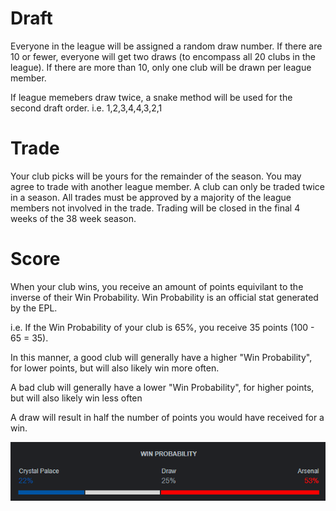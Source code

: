 # Draft
Everyone in the league will be assigned a random draw number. If there are 10 or fewer, everyone will get two draws (to encompass all 20 clubs in the league). If there are more than 10, only one club will be drawn per league member.

If league memebers draw twice, a snake method will be used for the second draft order. 
i.e. 1,2,3,4,4,3,2,1

# Trade
Your club picks will be yours for the remainder of the season. You may agree to trade with another league member. A club can only be traded twice in a season. All trades must be approved by a majority of the league members not involved in the trade. Trading will be closed in the final 4 weeks of the 38 week season.

# Score  
When your club wins, you receive an amount of points equivilant to the inverse of their Win Probability. Win Probability is an official stat generated by the EPL. 

i.e. If the Win Probability of your club is 65%, you receive 35 points (100 - 65 = 35). 

In this manner, a good club will generally have a higher "Win Probability", for lower points, but will also likely win more often. 

A bad club will generally have a lower "Win Probability", for higher points, but will also likely win less often

A draw will result in half the number of points you would have received for a win.

![](images/fantasy/WinProbLine.jpg)
